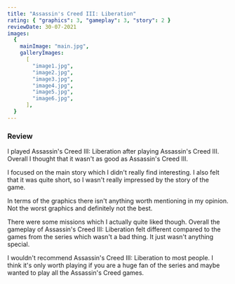 ```yaml
---
title: "Assassin's Creed III: Liberation"
rating: { "graphics": 3, "gameplay": 3, "story": 2 }
reviewDate: 30-07-2021
images:
  {
    mainImage: "main.jpg",
    galleryImages:
      [
        "image1.jpg",
        "image2.jpg",
        "image3.jpg",
        "image4.jpg",
        "image5.jpg",
        "image6.jpg",
      ],
  }
---
```


### Review

I played Assassin's Creed III: Liberation after playing Assassin's Creed III. Overall I thought that it wasn't as good as Assassin's Creed III.

I focused on the main story which I didn't really find interesting. I also felt that it was quite short, so I wasn't really impressed by the story of the game.

In terms of the graphics there isn't anything worth mentioning in my opinion. Not the worst graphics and definitely not the best.

There were some missions which I actually quite liked though. Overall the gameplay of Assassin's Creed III: Liberation felt different compared to the games from the series which wasn't a bad thing. It just wasn't anything special.

I wouldn't recommend Assassin's Creed III: Liberation to most people. I think it's only worth playing if you are a huge fan of the series and maybe wanted to play all the Assassin's Creed games.
